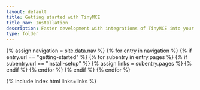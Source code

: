 ```yaml
---
layout: default
title: Getting started with TinyMCE
title_nav: Installation
description: Faster development with integrations of TinyMCE into your favorite framework or CMS.
type: folder
---
```


{% assign navigation = site.data.nav %}
{% for entry in navigation %}
  {% if entry.url == "getting-started" %}
    {% for subentry in entry.pages %}
      {% if subentry.url == "install-setup" %}
        {% assign links = subentry.pages %}
      {% endif %}
    {% endfor %}
  {% endif %}
{% endfor %}

{% include index.html links=links %}
